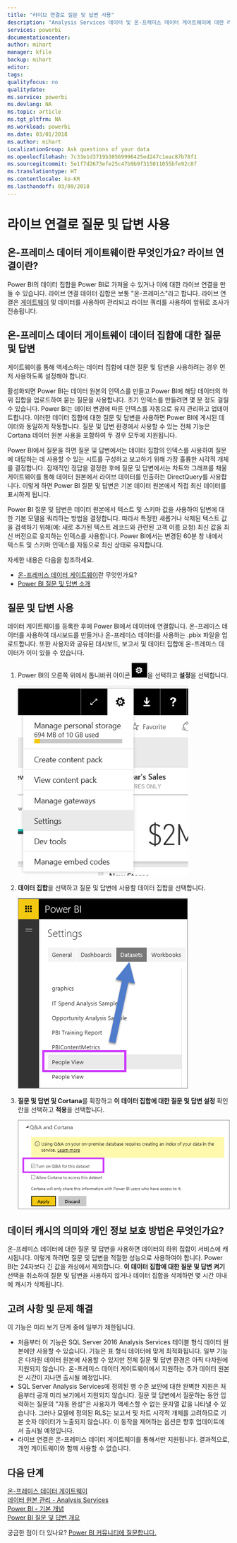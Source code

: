 ```yaml
---
title: "라이브 연결로 질문 및 답변 사용"
description: "Analysis Services 데이터 및 온-프레미스 데이터 게이트웨이에 대한 라이브 연결로 Power BI 질문 및 답변 자연어 쿼리 사용에 대한 설명서입니다."
services: powerbi
documentationcenter: 
author: mihart
manager: kfile
backup: mihart
editor: 
tags: 
qualityfocus: no
qualitydate: 
ms.service: powerbi
ms.devlang: NA
ms.topic: article
ms.tgt_pltfrm: NA
ms.workload: powerbi
ms.date: 03/01/2018
ms.author: mihart
LocalizationGroup: Ask questions of your data
ms.openlocfilehash: 7c33e1d3719b30569996425ed247c1eac87b78f1
ms.sourcegitcommit: 5e1f7d2673efe25c47b9b9f315011055bfe92c8f
ms.translationtype: HT
ms.contentlocale: ko-KR
ms.lasthandoff: 03/09/2018
---
```

# <a name="enable-qa-for-live-connections"></a>라이브 연결로 질문 및 답변 사용
## <a name="what-is-on-premises-data-gateway--what-is-a-live-connection"></a>온-프레미스 데이터 게이트웨이란 무엇인가요?  라이브 연결이란?
Power BI의 데이터 집합을 Power BI로 가져올 수 있거나 이에 대한 라이브 연결을 만들 수 있습니다. 라이브 연결 데이터 집합은 보통 "온-프레미스"라고 합니다. 라이브 연결은 [게이트웨이](service-gateway-onprem.md) 및 데이터를 사용하여 관리되고 라이브 쿼리를 사용하여 앞뒤로 조사가 전송됩니다.

## <a name="qa-for-on-premises-data-gateway-datasets"></a>온-프레미스 데이터 게이트웨이 데이터 집합에 대한 질문 및 답변
게이트웨이를 통해 액세스하는 데이터 집합에 대한 질문 및 답변을 사용하려는 경우 먼저 사용하도록 설정해야 합니다.

활성화되면 Power BI는 데이터 원본의 인덱스를 만들고 Power BI에 해당 데이터의 하위 집합을 업로드하여 묻는 질문을 사용합니다. 초기 인덱스를 만들려면 몇 분 정도 걸릴 수 있습니다. Power BI는 데이터 변경에 따른 인덱스를 자동으로 유지 관리하고 업데이트합니다. 이러한 데이터 집합에 대한 질문 및 답변을 사용하면 Power BI에 게시된 데이터와 동일하게 작동합니다. 질문 및 답변 환경에서 사용할 수 있는 전체 기능은 Cortana 데이터 원본 사용을 포함하여 두 경우 모두에 지원됩니다.

Power BI에서 질문을 하면 질문 및 답변에서는 데이터 집합의 인덱스를 사용하여 질문에 대답하는 데 사용할 수 있는 시트를 구성하고 보고하기 위해 가장 훌륭한 시각적 개체를 결정합니다. 잠재적인 정답을 결정한 후에 질문 및 답변에서는 차트와 그래프를 채울 게이트웨이를 통해 데이터 원본에서 라이브 데이터를 인출하는 DirectQuery를 사용합니다. 이렇게 하면 Power BI 질문 및 답변은 기본 데이터 원본에서 직접 최신 데이터를 표시하게 됩니다.

Power BI 질문 및 답변은 데이터 원본에서 텍스트 및 스키마 값을 사용하여 답변에 대한 기본 모델을 쿼리하는 방법을 결정합니다. 따라서 특정한 새롭거나 삭제된 텍스트 값을 검색하기 위해(예: 새로 추가된 텍스트 레코드와 관련된 고객 이름 요청) 최신 값을 최신 버전으로 유지하는 인덱스를 사용합니다. Power BI에서는 변경된 60분 창 내에서 텍스트 및 스키마 인덱스를 자동으로 최신 상태로 유지합니다.

자세한 내용은 다음을 참조하세요.

* [온-프레미스 데이터 게이트웨이](service-gateway-onprem.md)란 무엇인가요?
* [Power BI 질문 및 답변 소개](power-bi-q-and-a.md)

## <a name="enable-qa"></a>질문 및 답변 사용
데이터 게이트웨이를 등록한 후에 Power BI에서 데이터에 연결합니다.  온-프레미스 데이터를 사용하여 대시보드를 만들거나 온-프레미스 데이터를 사용하는 .pbix 파일을 업로드합니다.  또한 사용자와 공유된 대시보드, 보고서 및 데이터 집합에 온-프레미스 데이터가 이미 있을 수 있습니다.

1. Power BI의 오른쪽 위에서 톱니바퀴 아이콘 ![기어 아이콘](media/service-q-and-a-direct-query/power-bi-cog.png)을 선택하고 **설정**을 선택합니다.
   
   ![설정 메뉴](media/service-q-and-a-direct-query/powerbi-settings.png)
2. **데이터 집합**을 선택하고 질문 및 답변에 사용할 데이터 집합을 선택합니다.
   
   ![설정 메뉴의 데이터 집합 화면](media/service-q-and-a-direct-query/power-bi-q-and-a-settings.png)
3. **질문 및 답변 및 Cortana**를 확장하고 **이 데이터 집합에 대한 질문 및 답변 설정** 확인란을 선택하고 **적용**을 선택합니다.
   
    ![확장된 질문 및 답변 영역](media/service-q-and-a-direct-query/power-bi-q-and-a-directquery.png)

## <a name="what-data-is-cached-and-how-is-privacy-protected"></a>데이터 캐시의 의미와 개인 정보 보호 방법은 무엇인가요?
온-프레미스 데이터에 대한 질문 및 답변을 사용하면 데이터의 하위 집합이 서비스에 캐시됩니다. 이렇게 하려면 질문 및 답변을 적절한 성능으로 사용하여야 합니다. Power BI는 24자보다 긴 값을 캐싱에서 제외합니다. **이 데이터 집합에 대한 질문 및 답변 켜기** 선택을 취소하여 질문 및 답변을 사용하지 않거나 데이터 집합을 삭제하면 몇 시간 이내에 캐시가 삭제됩니다.

## <a name="considerations-and-troubleshooting"></a>고려 사항 및 문제 해결
이 기능은 미리 보기 단계 중에 일부가 제한됩니다.

* 처음부터 이 기능은 SQL Server 2016 Analysis Services 테이블 형식 데이터 원본에만 사용할 수 있습니다. 기능은 표 형식 데이터에 맞게 최적화됩니다. 일부 기능은 다차원 데이터 원본에 사용할 수 있지만 전체 질문 및 답변 환경은 아직 다차원에 지원되지 않습니다. 온-프레미스 데이터 게이트웨이에서 지원하는 추가 데이터 원본은 시간이 지나면 출시될 예정입니다.
* SQL Server Analysis Services에 정의된 행 수준 보안에 대한 완벽한 지원은 처음부터 공개 미리 보기에서 지원되지 않습니다. 질문 및 답변에서 질문하는 동안 입력하는 질문의 "자동 완성"은 사용자가 액세스할 수 없는 문자열 값을 나타낼 수 있습니다. 그러나 모델에 정의된 RLS는 보고서 및 차트 시각적 개체를 고려하므로 기본 숫자 데이터가 노출되지 않습니다. 이 동작을 제어하는 옵션은 향후 업데이트에서 출시될 예정입니다.
* 라이브 연결은 온-프레미스 데이터 게이트웨이를 통해서만 지원됩니다. 결과적으로, 개인 게이트웨이와 함께 사용할 수 없습니다.

## <a name="next-steps"></a>다음 단계
[온-프레미스 데이터 게이트웨이](service-gateway-onprem.md)  
[데이터 원본 관리 - Analysis Services](service-gateway-enterprise-manage-ssas.md)  
[Power BI - 기본 개념](service-basic-concepts.md)  
[Power BI 질문 및 답변 개요](power-bi-q-and-a.md)  

궁금한 점이 더 있나요? [Power BI 커뮤니티에 질문합니다.](http://community.powerbi.com/)

